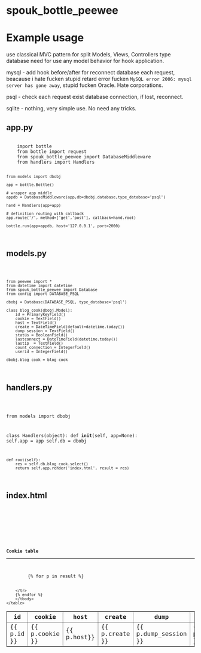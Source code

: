 # spouk_bottle_peewee

Example usage
==============
use classical MVC pattern for split Models, Views, Controllers
type database need for use any model behavior for hook application.

mysql - add hook before/after for reconnect database each request,
beacause i hate fucken stupid retard error fucken `MySQL error 2006: mysql server has gone away`, 
stupid fucken Oracle.  Hate corporations.

psql - check each request exist database connection, if lost, reconnect. 

sqlite - nothing, very simple use. No need any tricks.


app.py
------
<code>
    import bottle
    from bottle import request
    from spouk_bottle_peewee import DatabaseMiddleware
    from handlers import Handlers

    from models import dbobj

    app = bottle.Bottle()

    # wrapper app middle
    appdb = DatabaseMiddleware(app,db=dbobj.database,type_database='psql')

    hand = Handlers(app=app)

    # definition routing with callback 
    app.route('/', method=['get','post'], callback=hand.root)

    bottle.run(app=appdb, host='127.0.0.1', port=2000)
</code>

models.py
---------
<code>
       
    from peewee import *
    from datetime import datetime
    from spouk_bottle_peewee import Database
    from config import DATABASE_PSQL

    dbobj = Database(DATABASE_PSQL, type_database='psql')

    class blog_cook(dbobj.Model):
        id = PrimaryKeyField()
        cookie = TextField()
        host = TextField()
        create = DateTimeField(default=datetime.today())
        dump_session = TextField()
        status = BooleanField()
        lastconnect = DateTimeField(datetime.today())
        lastip  = TextField()
        count_connection = IntegerField()
        userid = IntegerField()

    dbobj.blog_cook = blog_cook

</code>

handlers.py
------------
<code>
    
from models import dbobj


class Handlers(object):
    def __init__(self, app=None):
        self.app = app
        self.db = dbobj
        
    def root(self):
        res = self.db.blog_cook.select()
        return self.app.render('index.html', result = res)

</code>

index.html
---------
<code>
    <!DOCTYPE html>
<html lang="en">
<head>
    <meta charset="UTF-8">
    <title>Title</title>
</head>
<body>
<strong>Cookie table</strong>
<hr>
<table border=1>
        <thead>
        <tr>
            <th>id</th>
            <th>cookie</th>
            <th>host</th>
            <th>create</th>
            <th>dump</th>
            <th>status</th>
            <th>lastconnect</th>
            <th>lastip</th>
            <th>count_connect</th>
            <th>userid</th>
        </tr>
        </thead>
        <tbody>
        {% for p in result %}
        <tr>
            <td>{{ p.id }}</td>
            <td>{{ p.cookie }}</td>
            <td>{{ p.host}}</td>
            <td>{{ p.create }}</td>
            <td>{{ p.dump_session }}</td>
            <td>{{ p.status }}</td>
            <td>{{ p.lastconnect }}</td>
            <td>{{ p.lastip}}</td>
            <td>{{ p.count_connection }}</td>
            <td>{{ p.userid}}</td>

        </tr>
        {% endfor %}
        </tbody>
    </table>
</code>



